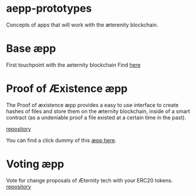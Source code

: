 # aepp-prototypes
Concepts of apps that will work with the æterenity blockchain.

# Base æpp
First touchpoint with the aeternity blockchain
Find [here](base-aepp/main.md)

# Proof of Æxistence æpp
The Proof of æxistence æpp provides a easy to use interface to create hashes of files and store them on the æternity blockchain, inside of a smart contract (as a undeniable proof a file existed at a certain time in the past).

[repository]( https://github.com/aeternity/aepp-aexistence )

You can find a click dummy of this [æpp here](https://aeternity.github.io/aepp-aexistence).

# Voting æpp
Vote for change proposals of Æternity tech with your ERC20 tokens. [repository]( https://github.com/aeternity/aepp-voting )
